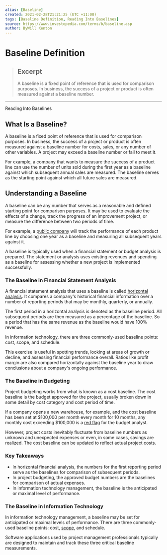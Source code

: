 ```yaml
---
alias: [Baseline]
created: 2021-02-28T21:21:25 (UTC +11:00)
tags: [Baseline Definition, Reading Into Baselines]
source: https://www.investopedia.com/terms/b/baseline.asp
author: ByWill Kenton
---
```


# Baseline Definition

> ## Excerpt
> A baseline is a fixed point of reference that is used for comparison purposes. In business, the success of a project or product is often measured against a baseline number.

---

Reading Into Baselines
## What Is a Baseline?

A baseline is a fixed point of reference that is used for comparison purposes. In business, the success of a project or product is often measured against a baseline number for costs, sales, or any number of other variables. A project may exceed a baseline number or fail to meet it.

For example, a company that wants to measure the success of a product line can use the number of units sold during the first year as a baseline against which subsequent annual sales are measured. The baseline serves as the starting point against which all future sales are measured.

## Understanding a Baseline

A baseline can be any number that serves as a reasonable and defined starting point for comparison purposes. It may be used to evaluate the effects of a change, track the progress of an improvement project, or measure the difference between two periods of time.

For example, a [public company](https://www.investopedia.com/terms/p/publiccompany.asp) will track the performance of each product line by choosing one year as a baseline and measuring all subsequent years against it.

A baseline is typically used when a financial statement or budget analysis is prepared. The statement or analysis uses existing revenues and spending as a baseline for assessing whether a new project is implemented successfully.

### The Baseline in Financial Statement Analysis

A financial statement analysis that uses a baseline is called [horizontal analysis](https://www.investopedia.com/terms/h/horizontalanalysis.asp). It compares a company's historical financial information over a number of reporting periods that may be monthly, quarterly, or annually.

The first period in a horizontal analysis is denoted as the baseline period. All subsequent periods are then measured as a percentage of the baseline. So a period that has the same revenue as the baseline would have 100% revenue.

In information technology, there are three commonly-used baseline points: cost, scope, and schedule.

This exercise is useful in spotting trends, looking at areas of growth or decline, and assessing financial performance overall. Ratios like profit margin are also compared horizontally against the baseline year to draw conclusions about a company's ongoing performance.

### The Baseline in Budgeting

Project budgeting works from what is known as a cost baseline. The cost baseline is the budget approved for the project, usually broken down in some detail by cost category and cost period of time.

If a company opens a new warehouse, for example, and the cost baseline has been set at $100,000 per month every month for 10 months, any monthly cost exceeding $100,000 is a [red flag](https://www.investopedia.com/terms/r/redflag.asp) for the budget analyst.

However, project costs inevitably fluctuate from baseline numbers as unknown and unexpected expenses or even, in some cases, savings are realized. The cost baseline can be updated to reflect actual project costs.

### Key Takeaways

-   In horizontal financial analysis, the numbers for the first reporting period serve as the baselines for comparison of subsequent periods.
-   In project budgeting, the approved budget numbers are the baselines for comparison of actual expenses.
-   In information technology management, the baseline is the anticipated or maximal level of performance.

### The Baseline in Information Technology

In information technology management, a baseline may be set for anticipated or maximal levels of performance. There are three commonly-used baseline points: cost, [scope](https://www.investopedia.com/terms/s/scope.asp), and schedule.

Software applications used by project management professionals typically are designed to maintain and track these three critical baseline measurements.
